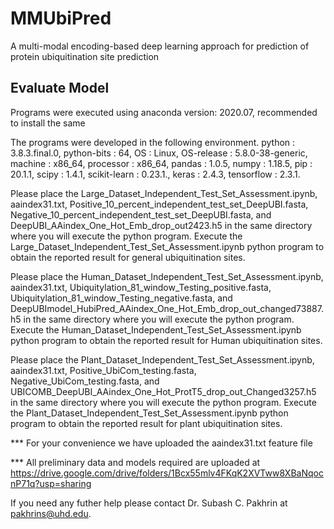 # MMUbiPred
A multi-modal encoding-based deep learning approach for prediction of protein ubiquitination site prediction

## Evaluate Model
Programs were executed using anaconda version: 2020.07, recommended to install the same

The programs were developed in the following environment. python : 3.8.3.final.0, python-bits : 64, OS : Linux, OS-release : 5.8.0-38-generic, machine : x86_64, processor : x86_64, pandas : 1.0.5, numpy : 1.18.5, pip : 20.1.1, scipy : 1.4.1, scikit-learn : 0.23.1., keras : 2.4.3, tensorflow : 2.3.1.

Please place the Large_Dataset_Independent_Test_Set_Assessment.ipynb, aaindex31.txt, Positive_10_percent_independent_test_set_DeepUBI.fasta, Negative_10_percent_independent_test_set_DeepUBI.fasta, and DeepUBI_AAindex_One_Hot_Emb_drop_out2423.h5 in the same directory where you will execute the python program. Execute the Large_Dataset_Independent_Test_Set_Assessment.ipynb python program to obtain the reported result for general ubiquitination sites.

Please place the Human_Dataset_Independent_Test_Set_Assessment.ipynb, aaindex31.txt, Ubiquitylation_81_window_Testing_positive.fasta, Ubiquitylation_81_window_Testing_negative.fasta, and DeepUBImodel_HubiPred_AAindex_One_Hot_Emb_drop_out_changed73887.h5 in the same directory where you will execute the python program. Execute the Human_Dataset_Independent_Test_Set_Assessment.ipynb python program to obtain the reported result for Human ubiquitination sites.

Please place the Plant_Dataset_Independent_Test_Set_Assessment.ipynb, aaindex31.txt, Positive_UbiCom_testing.fasta, Negative_UbiCom_testing.fasta, and UBICOMB_DeepUBI_AAindex_One_Hot_ProtT5_drop_out_Changed3257.h5 in the same directory where you will execute the python program. Execute the Plant_Dataset_Independent_Test_Set_Assessment.ipynb python program to obtain the reported result for plant ubiquitination sites.

*** For your convenience we have uploaded the aaindex31.txt feature file 

*** All preliminary data and models required are uploaded at https://drive.google.com/drive/folders/1Bcx55mlv4FKqK2XVTww8XBaNqocnP71q?usp=sharing

If you need any futher help please contact Dr. Subash C. Pakhrin at pakhrins@uhd.edu.
